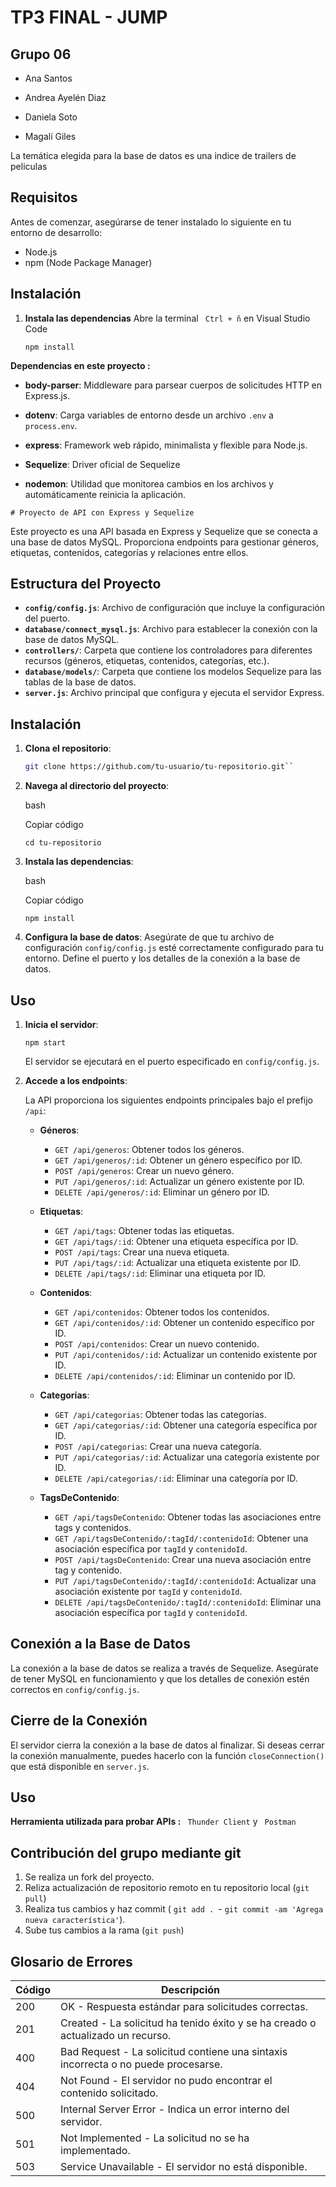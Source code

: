 # TP3 FINAL - JUMP
## Grupo 06
- Ana Santos
- Andrea Ayelén Diaz

- Daniela Soto

- Magalí Giles


 La temática elegida para la base de datos es una indice de trailers de peliculas

## Requisitos

Antes de comenzar, asegúrarse de tener instalado lo siguiente en tu entorno de desarrollo:

-   Node.js
-   npm (Node Package Manager)
 
## Instalación
    
1.  **Instala las dependencias**
    Abre la terminal ` Ctrl + ñ` en Visual Studio Code 
  
    
    `npm install` 
    
 **Dependencias en este proyecto :**

-   **body-parser**: Middleware para parsear cuerpos de solicitudes HTTP en Express.js.
   
-   **dotenv**: Carga variables de entorno desde un archivo `.env` a `process.env`.
    
-   **express**: Framework web rápido, minimalista y flexible para Node.js.
    
-   **Sequelize**: Driver oficial de Sequelize 
    
-   **nodemon**: Utilidad que monitorea cambios en los archivos y automáticamente reinicia la aplicación.

``# Proyecto de API con Express y Sequelize ``

Este proyecto es una API basada en Express y Sequelize que se conecta a una base de datos MySQL. Proporciona endpoints para gestionar géneros, etiquetas, contenidos, categorías y relaciones entre ellos.

## Estructura del Proyecto

- **`config/config.js`**: Archivo de configuración que incluye la configuración del puerto.
- **`database/connect_mysql.js`**: Archivo para establecer la conexión con la base de datos MySQL.
- **`controllers/`**: Carpeta que contiene los controladores para diferentes recursos (géneros, etiquetas, contenidos, categorías, etc.).
- **`database/models/`**: Carpeta que contiene los modelos Sequelize para las tablas de la base de datos.
- **`server.js`**: Archivo principal que configura y ejecuta el servidor Express.

## Instalación

1. **Clona el repositorio**:
   ```bash
   git clone https://github.com/tu-usuario/tu-repositorio.git`` 

2.  **Navega al directorio del proyecto**:
    
    bash
    
    Copiar código
    
    `cd tu-repositorio` 
    
3.  **Instala las dependencias**:
    
    bash
    
    Copiar código
    
    `npm install` 
    
4.  **Configura la base de datos**: Asegúrate de que tu archivo de configuración `config/config.js` esté correctamente configurado para tu entorno. Define el puerto y los detalles de la conexión a la base de datos.
    

## Uso

1.  **Inicia el servidor**:
    

    
    
    
    `npm start` 
    
    El servidor se ejecutará en el puerto especificado en `config/config.js`.
    
2.  **Accede a los endpoints**:
    
    La API proporciona los siguientes endpoints principales bajo el prefijo `/api`:
    
    -   **Géneros**:
        
        -   `GET /api/generos`: Obtener todos los géneros.
        -   `GET /api/generos/:id`: Obtener un género específico por ID.
        -   `POST /api/generos`: Crear un nuevo género.
        -   `PUT /api/generos/:id`: Actualizar un género existente por ID.
        -   `DELETE /api/generos/:id`: Eliminar un género por ID.
    -   **Etiquetas**:
        
        -   `GET /api/tags`: Obtener todas las etiquetas.
        -   `GET /api/tags/:id`: Obtener una etiqueta específica por ID.
        -   `POST /api/tags`: Crear una nueva etiqueta.
        -   `PUT /api/tags/:id`: Actualizar una etiqueta existente por ID.
        -   `DELETE /api/tags/:id`: Eliminar una etiqueta por ID.
    -   **Contenidos**:
        
        -   `GET /api/contenidos`: Obtener todos los contenidos.
        -   `GET /api/contenidos/:id`: Obtener un contenido específico por ID.
        -   `POST /api/contenidos`: Crear un nuevo contenido.
        -   `PUT /api/contenidos/:id`: Actualizar un contenido existente por ID.
        -   `DELETE /api/contenidos/:id`: Eliminar un contenido por ID.
    -   **Categorías**:
        
        -   `GET /api/categorias`: Obtener todas las categorías.
        -   `GET /api/categorias/:id`: Obtener una categoría específica por ID.
        -   `POST /api/categorias`: Crear una nueva categoría.
        -   `PUT /api/categorias/:id`: Actualizar una categoría existente por ID.
        -   `DELETE /api/categorias/:id`: Eliminar una categoría por ID.
    -   **TagsDeContenido**:
        
        -   `GET /api/tagsDeContenido`: Obtener todas las asociaciones entre tags y contenidos.
        -   `GET /api/tagsDeContenido/:tagId/:contenidoId`: Obtener una asociación específica por `tagId` y `contenidoId`.
        -   `POST /api/tagsDeContenido`: Crear una nueva asociación entre tag y contenido.
        -   `PUT /api/tagsDeContenido/:tagId/:contenidoId`: Actualizar una asociación existente por `tagId` y `contenidoId`.
        -   `DELETE /api/tagsDeContenido/:tagId/:contenidoId`: Eliminar una asociación específica por `tagId` y `contenidoId`.

## Conexión a la Base de Datos

La conexión a la base de datos se realiza a través de Sequelize. Asegúrate de tener MySQL en funcionamiento y que los detalles de conexión estén correctos en `config/config.js`.

## Cierre de la Conexión

El servidor cierra la conexión a la base de datos al finalizar. Si deseas cerrar la conexión manualmente, puedes hacerlo con la función `closeConnection()` que está disponible en `server.js`.

## Uso
**Herramienta utilizada para probar APIs :**
` Thunder Client`  y ` Postman` 



    

## Contribución del grupo mediante git

1.  Se realiza un fork del proyecto.
2.  Reliza actualización de repositorio remoto en tu repositorio local (`git pull`)
3.  Realiza tus cambios y haz commit ( `git add . `- `git commit -am 'Agrega nueva característica'`).
4.  Sube tus cambios a la rama (`git push`)


## Glosario de Errores



|Código   | Descripción  |
|--|--|
| 200  |OK - Respuesta estándar para solicitudes correctas.|
| 201 | Created - La solicitud ha tenido éxito y se ha creado o actualizado un recurso. |
| 400 | Bad Request - La solicitud contiene una sintaxis incorrecta o no puede procesarse. |
| 404 | Not Found - El servidor no pudo encontrar el contenido solicitado.  |
| 500 | Internal Server Error - Indica un error interno del servidor. |
| 501 | Not Implemented - La solicitud no se ha implementado. |
| 503 | Service Unavailable - El servidor no está disponible. |



